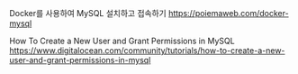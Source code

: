 Docker를 사용하여 MySQL 설치하고 접속하기 https://poiemaweb.com/docker-mysql

How To Create a New User and Grant Permissions in MySQL https://www.digitalocean.com/community/tutorials/how-to-create-a-new-user-and-grant-permissions-in-mysql 


